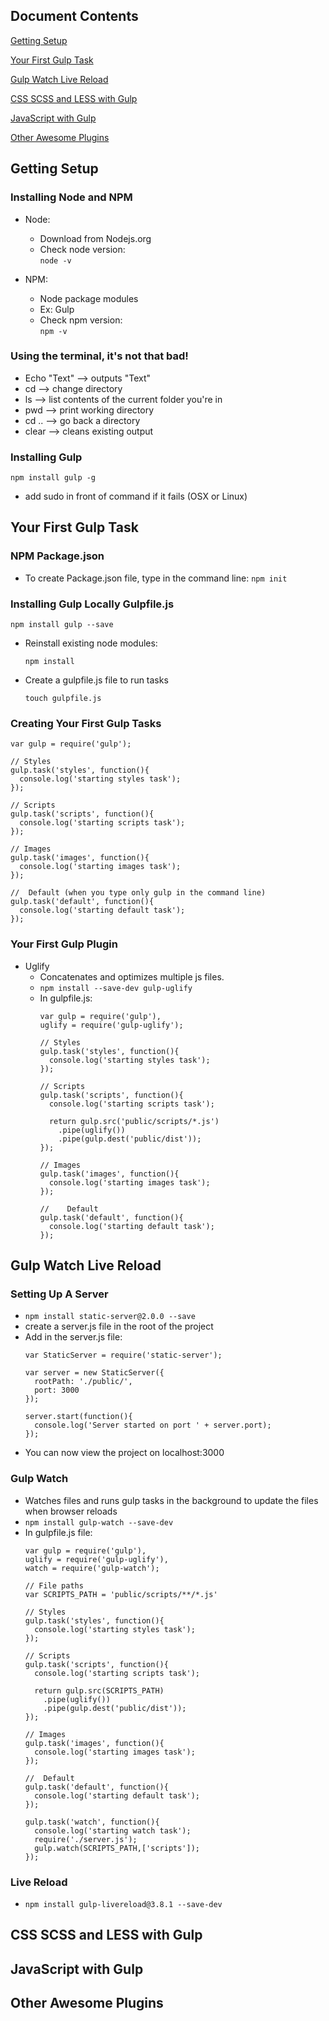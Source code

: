 ## Document Contents

[Getting Setup](#getting-setup)

[Your First Gulp Task](#your-first-gulp-task)

[Gulp Watch Live Reload](#gulp-watch-live-reload)

[CSS SCSS and LESS with Gulp](#css-scss-and-less-with-gulp)

[JavaScript with Gulp](#javascript-with-gulp)

[Other Awesome Plugins](#other-awesome-plugins)

##  Getting Setup
  
### Installing Node and NPM
  
  * Node: 
    * Download from Nodejs.org
    * Check node version:    
      `node -v`
        
  * NPM:
    * Node package modules
    * Ex: Gulp
    * Check npm version:    
      `npm -v`
  
### Using the terminal, it's not that bad!
  
  * Echo "Text" -->  outputs "Text"
  * cd          -->  change directory
  * ls          -->  list contents of the current folder you're in
  * pwd         -->  print working directory
  * cd ..       -->  go back a directory
  * clear         -->  cleans existing output
    
### Installing Gulp
  
  `npm install gulp -g`
  * add sudo in front of command if it fails (OSX or Linux)
    
## Your First Gulp Task
  
### NPM Package.json
  
  * To create Package.json file, type in the command line:
    `npm init`
  
### Installing Gulp Locally Gulpfile.js
  
  `npm install gulp --save`
    
  * Reinstall existing node modules:
    
    `npm install`
    
  * Create a gulpfile.js file to run tasks
    
    `touch gulpfile.js`
    
### Creating Your First Gulp Tasks
    
  ```
  var gulp = require('gulp');

  // Styles
  gulp.task('styles', function(){
    console.log('starting styles task');
  });

  // Scripts
  gulp.task('scripts', function(){
    console.log('starting scripts task');
  });

  // Images
  gulp.task('images', function(){
    console.log('starting images task');
  });
    
  //  Default (when you type only gulp in the command line)
  gulp.task('default', function(){
    console.log('starting default task');
  });

  ```
    
### Your First Gulp Plugin
  
  * Uglify
    * Concatenates and optimizes multiple js files.
    * `npm install --save-dev gulp-uglify`
    * In gulpfile.js:
      ```
      var gulp = require('gulp'),
      uglify = require('gulp-uglify');

      // Styles
      gulp.task('styles', function(){
        console.log('starting styles task');
      });

      // Scripts
      gulp.task('scripts', function(){
        console.log('starting scripts task');

        return gulp.src('public/scripts/*.js')
          .pipe(uglify())
          .pipe(gulp.dest('public/dist'));
      });

      // Images
      gulp.task('images', function(){
        console.log('starting images task');
      });

      //	Default
      gulp.task('default', function(){
        console.log('starting default task');
      });

      ```        
## Gulp Watch Live Reload

### Setting Up A Server
  
  * `npm install static-server@2.0.0 --save`
  * create a server.js file in the root of the project
  * Add in the server.js file:
    ```
    var StaticServer = require('static-server');

    var server = new StaticServer({
      rootPath: './public/',
      port: 3000
    });

    server.start(function(){
      console.log('Server started on port ' + server.port);
    });
    ```
  * You can now view the project on localhost:3000
    
### Gulp Watch
  
  * Watches files and runs gulp tasks in the background to update the files when browser reloads
  * `npm install gulp-watch --save-dev`
  * In gulpfile.js file:
    ```
    var gulp = require('gulp'),
    uglify = require('gulp-uglify'),
    watch = require('gulp-watch');

    // File paths
    var SCRIPTS_PATH = 'public/scripts/**/*.js'

    // Styles
    gulp.task('styles', function(){
      console.log('starting styles task');
    });

    // Scripts
    gulp.task('scripts', function(){
      console.log('starting scripts task');

      return gulp.src(SCRIPTS_PATH)
        .pipe(uglify())
        .pipe(gulp.dest('public/dist'));
    });

    // Images
    gulp.task('images', function(){
      console.log('starting images task');
    });

    //	Default
    gulp.task('default', function(){
      console.log('starting default task');
    });

    gulp.task('watch', function(){
      console.log('starting watch task');
      require('./server.js');
      gulp.watch(SCRIPTS_PATH,['scripts']);
    });

    ```
        
### Live Reload
    
  * `npm install gulp-livereload@3.8.1 --save-dev`
    
  
  
## CSS SCSS and LESS with Gulp


## JavaScript with Gulp


## Other Awesome Plugins

